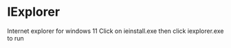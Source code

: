# IExplorer
Internet explorer for windows 11
Click on ieinstall.exe then click iexplorer.exe to run
